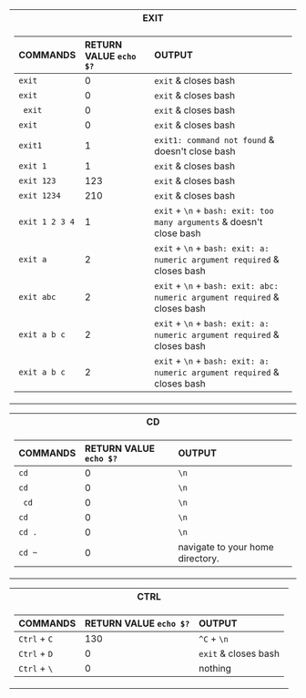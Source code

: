 <div align="center">
<table>
<tr><th>EXIT</th>
<tr><td>

| COMMANDS        | RETURN VALUE `echo $?`  | OUTPUT                                                  |
| :---            | :---    | :---                                                                  |
| `exit`          | 0       | `exit` & closes bash                                                  |
| `exit `         | 0       | `exit` & closes bash                                                  |
| ` exit`         | 0       | `exit` & closes bash                                                  |
| ` exit `        | 0       | `exit` & closes bash                                                  |
| `exit1`         | 1       | `exit1: command not found` & doesn't close bash                       |
| `exit 1`        | 1       | `exit` & closes bash                                                  |
| `exit 123`      | 123	    | `exit` & closes bash                                                  |
| `exit 1234`     | 210     | `exit` & closes bash                                                  |
| `exit 1 2 3 4`  | 1	      | `exit` + `\n` + `bash: exit: too many arguments` & doesn't close bash        |
| `exit a`        | 2	      | `exit` + `\n` + `bash: exit: a: numeric argument required` & closes bash     |
| `exit abc`      | 2	      | `exit` + `\n` + `bash: exit: abc: numeric argument required` & closes bash   |
| `exit a b c`    | 2	      | `exit` + `\n` + `bash: exit: a: numeric argument required` & closes bash     |
| `exit a b c`    | 2	      | `exit` + `\n` + `bash: exit: a: numeric argument required` & closes bash     |

</td></tr> </table
</div>
  
<div align="center">
<table>
<tr><th>CD</th>
<tr><td>

| COMMANDS        | RETURN VALUE `echo $?`  | OUTPUT                            |
| :---            | :---                  | :---                              |
| `cd`            | 0                     | `\n`                              |
| `cd `           | 0                     | `\n`                              |
| ` cd`           | 0                     | `\n`                              |
| ` cd `          | 0                     | `\n`                              |
| `cd .`          | 0                     | `\n`                              |
| `cd ~`          | 0                     | navigate to your home directory.  |

</td></tr> </table
</div>
    
<div align="center">
<table>
<tr><th>CTRL</th>
<tr><td>

| COMMANDS      | RETURN VALUE `echo $?`  | OUTPUT                |
| :---          | :---                  | :---                  |
| `Ctrl` + `C`  | 130                   | `^C` + `\n`           |
| `Ctrl` + `D`  | 0                     | `exit` & closes bash  |
| `Ctrl` + `\`  | 0                     | nothing               |

</td></tr> </table
</div>

